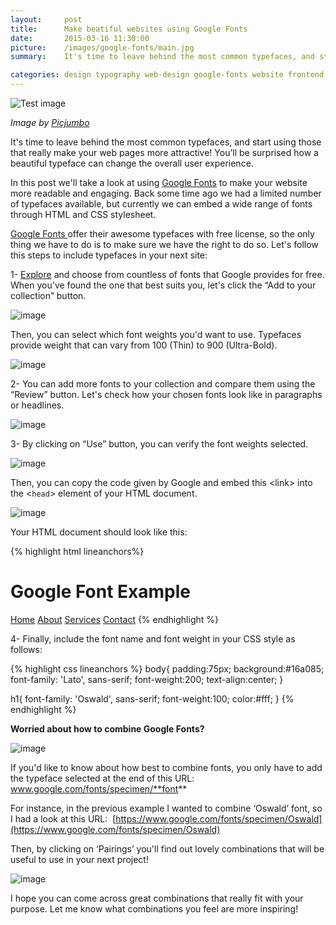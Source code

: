 ```yaml
---
layout:     post
title:      Make beatiful websites using Google Fonts
date:       2015-03-16 11:30:00
picture:    /images/google-fonts/main.jpg
summary:    It's time to leave behind the most common typefaces, and start using those that really make your web pages more attractive! You’ll be surprised how a beautiful typeface can change the overall user experience.

categories: design typography web-design google-fonts website frontend-developer
---
```


![Test image](/images/google-fonts/main.jpg)

<span class="small">_Image by [Picjumbo](https://picjumbo.com/webdesign-layout-sketching/)_</span>

It's time to leave behind the most common typefaces, and start using those that really make your web pages more attractive! You’ll be surprised how a beautiful typeface can change the overall user experience.

In this post we'll take a look at using&nbsp;[Google Fonts](https://www.google.com/fonts "Google Fonts")&nbsp;to make your website more readable and engaging. Back some time ago we had a limited number of typefaces available, but currently we can embed a wide range of fonts through HTML and CSS stylesheet.

[Google Fonts&nbsp;](https://www.google.com/fonts "Google Fonts")offer their awesome typefaces with free license, so the only thing we have to do is to make sure we have the right to do so. Let's follow this steps to include typefaces in your next site:

1-&nbsp;[Explore](https://www.google.com/fonts)&nbsp;and choose from countless of fonts that Google provides for free. When you've found the one that best suits you, let's click the “Add to your collection” button.

![image](/images/google-fonts/1-add.png)

Then, you can select which font weights you'd want to use. Typefaces provide weight that can vary from 100 (Thin) to 900 (Ultra-Bold).

![image](/images/google-fonts/1-weight.png)

2- You can add more fonts to your collection and compare them using the “Review” button. Let's check how your chosen fonts look like in paragraphs or headlines.

![image](/images/google-fonts/2-review.png)

3- By clicking on “Use” button, you can verify the font weights selected.&nbsp;

![image](/images/google-fonts/3-use.png)

Then, you can copy the code given by Google and embed this &lt;link&gt; into the &lt;`head`&gt; element of your HTML document.

![image](/images/google-fonts/3-head.png)

Your HTML document should look like this:

{% highlight html lineanchors%}
<!DOCTYPE html>
<html lang="en">
  <head>
    <meta charset="utf-8">
    <title>Google Font Example</title>
    <link rel="stylesheet" href="assets/stylesheets/main.css">
    <link href='http://fonts.googleapis.com/css?family=Lato:100,300,400,700|Oswald:400,300,700' rel='stylesheet' type='text/css'>
  </head>
  <body>
    <h1>Google Font Example</h1>
    <a href="#" class="btn">Home</a>
    <a href="#" class="btn">About</a>
    <a href="#" class="btn">Services</a>
    <a href="#" class="btn">Contact</a>
  </body>
</html>
{% endhighlight %}

4- Finally, include the font name and font weight in your CSS style as follows:

{% highlight css lineanchors %}
body{
  padding:75px;
  background:#16a085;
  font-family: 'Lato', sans-serif;
  font-weight:200;
  text-align:center; 
}

h1{
  font-family: 'Oswald', sans-serif;
  font-weight:100;
  color:#fff;
}
{% endhighlight %}

**Worried about how to combine Google Fonts?**

![image](/images/google-fonts/6-example.png)

If you'd like to know about how best to combine fonts, you only have to add the typeface selected at the end of this URL: www.google.com/fonts/specimen/**font**

For instance, in the previous example I wanted to combine ‘Oswald’ font, so I had a look at this URL:
&nbsp;[https://www.google.com/fonts/specimen/Oswald](https://www.google.com/fonts/specimen/Oswald)

Then, by clicking on ‘Pairings’ you'll find out lovely combinations that will be useful to use in your next project!

![image](/images/google-fonts/7-pairing.png)

I hope you can come across great combinations that really fit with your purpose. Let me know what combinations you feel are more inspiring!


